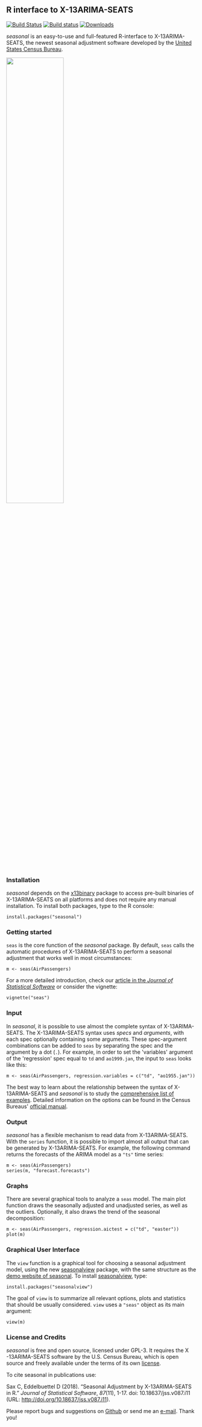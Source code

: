 R interface to X-13ARIMA-SEATS
------------------------------

[![Build Status](https://travis-ci.org/christophsax/seasonal.svg?branch=master)](https://travis-ci.org/christophsax/seasonal) [![Build status](https://ci.appveyor.com/api/projects/status/y64skjd1g29t2gab?svg=true)](https://ci.appveyor.com/project/christophsax/seasonal)
[![Downloads](http://cranlogs.r-pkg.org/badges/seasonal)](https://cran.r-project.org/package=seasonal)

*seasonal* is an easy-to-use and full-featured R-interface to X-13ARIMA-SEATS,
the newest seasonal adjustment software developed by the [United States Census
Bureau][census].

<img src="https://raw.githubusercontent.com/christophsax/seasonal/master/vignettes/Figures/seasonal.png" width="55%"/>

### Installation

*seasonal* depends on the [x13binary][x13binary] package to access pre-built
binaries of X-13ARIMA-SEATS on all platforms and does not require any manual
installation. To install both packages, type to the R console:

    install.packages("seasonal")

### Getting started

`seas` is the core function of the *seasonal* package. By default, `seas` calls
the automatic procedures of X-13ARIMA-SEATS to perform a seasonal adjustment
that works well in most circumstances:

    m <- seas(AirPassengers)

For a more detailed introduction, check our [article in the *Journal of
Statistical Software*](http://doi.org/10.18637/jss.v087.i11) or consider the
vignette:

    vignette("seas")

### Input

In *seasonal*, it is possible to use almost the complete syntax of X-13ARIMA-
SEATS. The X-13ARIMA-SEATS syntax uses *specs* and *arguments*, with each spec
optionally containing some arguments. These spec-argument combinations can be
added to `seas` by separating the spec and the argument by a dot (`.`). For
example, in order to set the 'variables' argument of the 'regression' spec equal
to `td` and `ao1999.jan`, the input to `seas` looks like this:

    m <- seas(AirPassengers, regression.variables = c("td", "ao1955.jan"))

The best way to learn about the relationship between the syntax of
X-13ARIMA-SEATS and *seasonal* is to study the [comprehensive list of examples][examples].
Detailed information on the options can be found in the Census Bureaus'
[official manual][manual].

### Output

*seasonal* has a flexible mechanism to read data from X-13ARIMA-SEATS. With the
`series` function, it is possible to import almost all output that can be
generated by X-13ARIMA-SEATS. For example, the following command returns the
forecasts of the ARIMA model as a `"ts"` time series:

    m <- seas(AirPassengers)
    series(m, "forecast.forecasts")

### Graphs

There are several graphical tools to analyze a `seas` model. The main plot
function draws the seasonally adjusted and unadjusted series, as well as the
outliers. Optionally, it also draws the trend of the seasonal decomposition:

    m <- seas(AirPassengers, regression.aictest = c("td", "easter"))
    plot(m)


### Graphical User Interface

The `view` function is a graphical tool for choosing a seasonal adjustment
model, using the new [seasonalview][seasonalview] package, with the same
structure as the [demo website of seasonal][seasweb]. To install
[seasonalview][seasonalview], type:

    install.packages("seasonalview")

The goal of `view` is to summarize all relevant options, plots and statistics
that should be usually considered. `view` uses a `"seas"` object as its main
argument:

    view(m)

### License and Credits

*seasonal* is free and open source, licensed under GPL-3. It requires the X
-13ARIMA-SEATS software by the U.S. Census Bureau, which is open source and
freely available under the terms of its own [license][license].

To cite seasonal in publications use:

Sax C, Eddelbuettel D (2018). “Seasonal Adjustment by X-13ARIMA-SEATS
in R.” _Journal of Statistical Software_, *87*(11), 1-17. doi:
10.18637/jss.v087.i11 (URL: http://doi.org/10.18637/jss.v087.i11).

Please report bugs and suggestions on [Github][github] or send me an
[e-mail](mailto:christoph.sax@gmail.com). Thank you!

[seasonalview]: https://cran.r-project.org/package=seasonalview "Graphical User Interface for Seasonal Adjustment"

[x13binary]: https://cran.r-project.org/package=x13binary "X-13ARIMA-SEATS binary for R"

[manual]: http://www.census.gov/ts/x13as/docX13ASHTML.pdf "Reference Manual"

[census]: http://www.census.gov/srd/www/x13as/ "United States Census Bureau"

[license]: https://www.census.gov/srd/www/disclaimer.html "License Information and Disclaimer"

[examples]: http://www.seasonal.website/examples.html "Examples of X-13ARIMA-SEATS in R"

[seasweb]: http://www.seasonal.website "Examples of X-13ARIMA-SEATS in R"

[github]: https://github.com/christophsax/seasonal "Development on Github"
